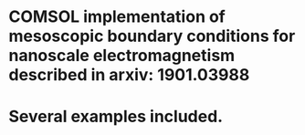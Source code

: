 # COMSOL implementation of mesoscopic boundary conditions for nanoscale electromagnetism described in arxiv: 1901.03988
# Several examples included.
